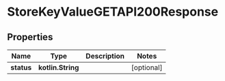 
# StoreKeyValueGETAPI200Response

## Properties
| Name | Type | Description | Notes |
| ------------ | ------------- | ------------- | ------------- |
| **status** | **kotlin.String** |  |  [optional] |



